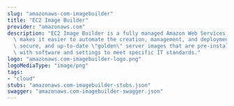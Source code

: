 ```yaml
---
slug: "amazonaws-com-imagebuilder"
title: "EC2 Image Builder"
provider: "amazonaws.com"
description: "EC2 Image Builder is a fully managed Amazon Web Services service that\
  \ makes it easier to automate the creation, management, and deployment of customized,\
  \ secure, and up-to-date \"golden\" server images that are pre-installed and pre-configured\
  \ with software and settings to meet specific IT standards."
logo: "amazonaws.com-imagebuilder-logo.png"
logoMediaType: "image/png"
tags:
- "cloud"
stubs: "amazonaws.com-imagebuilder-stubs.json"
swagger: "amazonaws.com-imagebuilder-swagger.json"
---
```

